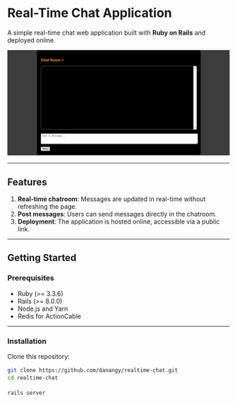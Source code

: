 # Real-Time Chat Application

A simple real-time chat web application built with **Ruby on Rails** and deployed online.

![Preview](https://raw.githubusercontent.com/danangy/chat-realtime/1f98cb719226bc08720b3d3043695008012b7c5d/chat.png)


---

## Features
1. **Real-time chatroom**: Messages are updated in real-time without refreshing the page.
2. **Post messages**: Users can send messages directly in the chatroom.
3. **Deployment**: The application is hosted online, accessible via a public link.


---

## Getting Started

### Prerequisites
- Ruby (>= 3.3.6)
- Rails (>= 8.0.0)
- Node.js and Yarn
- Redis for ActionCable

---

### Installation

Clone this repository:
   ```bash
   git clone https://github.com/danangy/realtime-chat.git
   cd realtime-chat

   rails server


